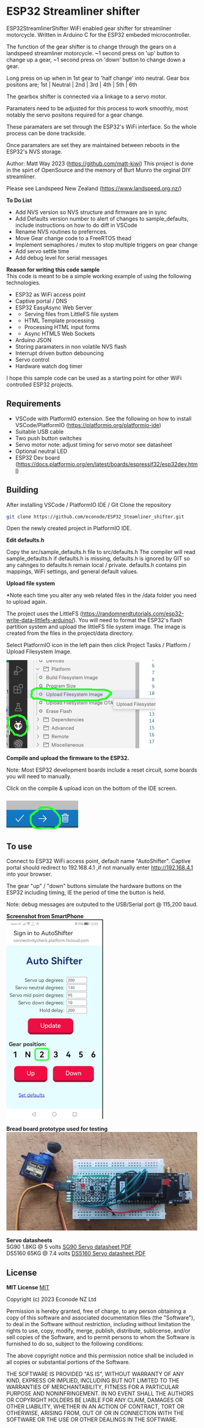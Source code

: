 # ESP32 Streamliner shifter

ESP32StreamlinerShifter WiFi enabled gear shifter for streamliner motorcycle.
Written in Arduino C for the ESP32 embeded microcontroller.

The function of the gear shifter is to change through the gears on a landspeed streamliner motorcycle.
~1 second press on 'up' button to change up a gear, ~1 second press on 'down' button to change down a gear.

Long press on up when in 1st gear to 'half change' into neutral.
Gear box positons are; 1st | Neutral | 2nd | 3rd | 4th | 5th | 6th

The gearbox shifter is connected via a linkage to a servo motor.

Paramaters need to be adjusted for this process to work smoothly, most notably the servo positons required for a gear change.

These paramaters are set through the ESP32's WiFi interface. So the whole process can be done trackside.

Once paramaters are set they are maintained between reboots in the ESP32's NVS storage.

Author: Matt Way 2023 (https://github.com/matt-kiwi)
This project is done in the spirt of OpenSource and the memory of Burt Munro the orginal DIY streamliner.

Please see Landspeed New Zealand (https://www.landspeed.org.nz/)

**To Do List**<br>
* Add NVS version so NVS structure and firmware are in sync
* Add Defaults version number to alert of changes to sample_defaults, include instructions on how to do diff in VSCode
* Rename NVS routines to prefernces.
* Move Gear change code to a FreeRTOS thead
* Implement semaphores / mutex to stop multiple triggers on gear change
* Add servo settle time
* Add debug level for serial messages

**Reason for writing this code sample**<br/>
This code is meant to be a simple working example of using the following technologies.
* ESP32 as WiFi access point
* Captive portal / DNS
* ESP32 EasyAsync Web Server
* * Serving files from LittleFS file system
* * HTML Template processing
* * Processing HTML input forms
* * Async HTML5 Web Sockets
* Arduino JSON
* Storing paramaters in non volatile NVS flash
* Interrupt driven button debouncing
* Servo control
* Hardware watch dog timer

I hope this sample code can be used as a starting point for other WiFi controlled ESP32 projects.

## Requirements
* VSCode with PlatformIO extension. See the following on how to install VSCode/PlatformIO (https://platformio.org/platformio-ide)
* Suitable USB cable
* Two push button switches
* Servo motor note: adjust timing for servo motor see datasheet
* Optional neutral LED
* ESP32 Dev board (https://docs.platformio.org/en/latest/boards/espressif32/esp32dev.html)

## Building
After installing VSCode / PlatformIO IDE / Git
Clone the repository
```BASH
git clone https://github.com/econode/ESP32_Steamliner_shifter.git
```

Open the newly created project in PlatformIO IDE.

**Edit defaults.h**

Copy the src/sample_defaults.h file to src/defaults.h
The compiler will read sample_defaults.h if defaults.h is missing, defaults.h is ignored by GIT so any cahnges to defaults.h remain local / private.
defaults.h contains pin mappings, WiFi settings, and general default values.


**Upload file system**

*Note each time you alter any web related files in the /data folder you need to upload again.

The project uses the LittleFS (https://randomnerdtutorials.com/esp32-write-data-littlefs-arduino/).
You will need to format the ESP32's flash partition system and upload the littleFS file system image. The image is created from the files in the project/data directory.

Select PlatformIO icon in the left pain then click Project Tasks / Platform / Upload Filesystem Image.

![Screenshot upload file system](docs/images/upload_file_system.png)


**Compile and upload the firmware to the ESP32.**

Note: Most ESP32 development boards include a reset circuit, some boards you will need to manually.

Click on the compile & upload icon on the bottom of the IDE screen.

![Screenshot upload icon](docs/images/upload_firmware.png)



## To use
Connect to ESP32 WiFi access point, default name "AutoShifter".
Captive portal should redirect to 192.168.4.1 ,if not manually enter http://192.168.4.1 into your browser.

The gear "up" / "down" buttons simulate the hardware buttons on the ESP32 including timing, IE the period of time the button is held. 

Note: debug messages are outputed to the USB/Serial port @ 115,200 baud.

**Screenshot from SmartPhone**<br/>
![SmartPhone screenshot of shifter](docs/images/shifter_screenshot_19-12-2023.png)

**Bread board prototype used for testing**<br/>
![Photo of prototype on bread board](docs/images/shifter_breadboard.png)

**Servo datasheets**<br/>
SG90 1.8KG @ 5 volts [SG90 Servo datasheet PDF](docs/SG90_servo_datasheet.pdf)<br/>
DS5160 65KG @ 7.4 volts [DS5160 Servo datasheet PDF](docs/DS5160_servo_datasheet.pdf)<br/>


## License

**MIT License**
 [MIT](https://choosealicense.com/licenses/mit/)

Copyright (c) 2023 Econode NZ Ltd

Permission is hereby granted, free of charge, to any person obtaining a copy
of this software and associated documentation files (the "Software"), to deal
in the Software without restriction, including without limitation the rights
to use, copy, modify, merge, publish, distribute, sublicense, and/or sell
copies of the Software, and to permit persons to whom the Software is
furnished to do so, subject to the following conditions:

The above copyright notice and this permission notice shall be included in all
copies or substantial portions of the Software.

THE SOFTWARE IS PROVIDED "AS IS", WITHOUT WARRANTY OF ANY KIND, EXPRESS OR
IMPLIED, INCLUDING BUT NOT LIMITED TO THE WARRANTIES OF MERCHANTABILITY,
FITNESS FOR A PARTICULAR PURPOSE AND NONINFRINGEMENT. IN NO EVENT SHALL THE
AUTHORS OR COPYRIGHT HOLDERS BE LIABLE FOR ANY CLAIM, DAMAGES OR OTHER
LIABILITY, WHETHER IN AN ACTION OF CONTRACT, TORT OR OTHERWISE, ARISING FROM,
OUT OF OR IN CONNECTION WITH THE SOFTWARE OR THE USE OR OTHER DEALINGS IN THE
SOFTWARE.
